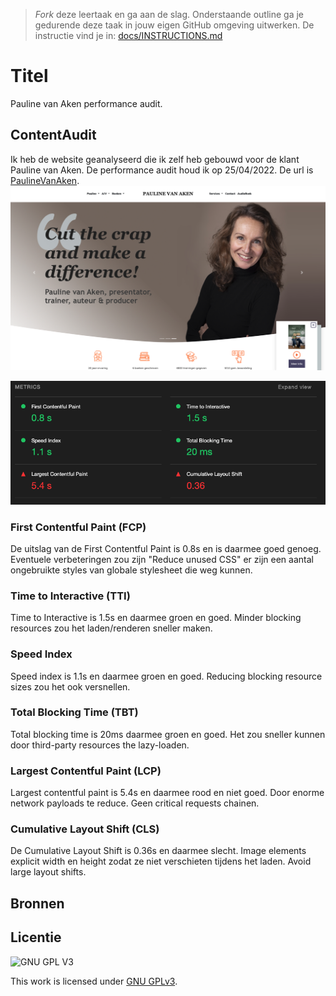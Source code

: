> _Fork_ deze leertaak en ga aan de slag. Onderstaande outline ga je gedurende deze taak in jouw eigen GitHub omgeving uitwerken. De instructie vind je in: [docs/INSTRUCTIONS.md](docs/INSTRUCTIONS.md)

# Titel
Pauline van Aken performance audit.


## ContentAudit
Ik heb de website geanalyseerd die ik zelf heb gebouwd voor de klant Pauline van Aken. De performance audit houd ik op 25/04/2022. De url is [PaulineVanAken](https://paulinevanaken.nl/). 
![index of paulinevanaken.nl](/assets/index.png)
<!-- Beschrijf de website die je hebt geanalyseerd en de datum dat je hebt getest. Voeg de url en een screenshot van de website toe.  -->

![Metrics](/assets/metrics.png)


### First Contentful Paint (FCP)
De uitslag van de First Contentful Paint is 0.8s en is daarmee goed genoeg. Eventuele verbeteringen zou zijn "Reduce unused CSS" er zijn een aantal ongebruikte styles van globale stylesheet die weg kunnen. 

### Time to Interactive (TTI)
Time to Interactive is 1.5s en daarmee groen en goed. Minder blocking resources zou het laden/renderen sneller maken.

### Speed Index
Speed index is 1.1s en daarmee groen en goed. Reducing blocking resource sizes zou het ook versnellen.

### Total Blocking Time (TBT)
Total blocking time is 20ms daarmee groen en goed. Het zou sneller kunnen door third-party resources the lazy-loaden.

### Largest Contentful Paint (LCP)
Largest contentful paint is 5.4s en daarmee rood en niet goed. Door enorme network payloads te reduce. Geen critical requests chainen.

### Cumulative Layout Shift (CLS)
De Cumulative Layout Shift is 0.36s en daarmee slecht. Image elements explicit width en height zodat ze niet verschieten tijdens het laden. Avoid large layout shifts.

## Bronnen

## Licentie

![GNU GPL V3](https://www.gnu.org/graphics/gplv3-127x51.png)

This work is licensed under [GNU GPLv3](./LICENSE).

